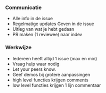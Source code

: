 ### Communicatie

- Alle info in de issue
- Regelmatige updates Geven in de issue
- Uitleg van wat je hebt gedaan
- PR maken (1 reviewee) naar indev

### Werkwijze

- Iedereen heeft altijd 1 issue (max en min)
- Vraag hulp waar nodig
- Let your peers know.
- Geef demos bij grotere aanpassingen
- high level functies krijgen comments
- low level functies krijgen 1 lijn commentaar

